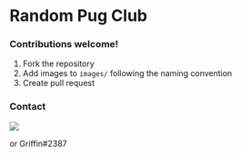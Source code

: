 # Random Pug Club

### Contributions welcome!

1. Fork the repository
2. Add images to `images/` following the naming convention
3. Create pull request

### Contact

[<img src="https://discordapp.com/api/guilds/132680070480396288/widget.png?style=banner3">](http://discord.bear-nation.net)

or Griffin#2387
